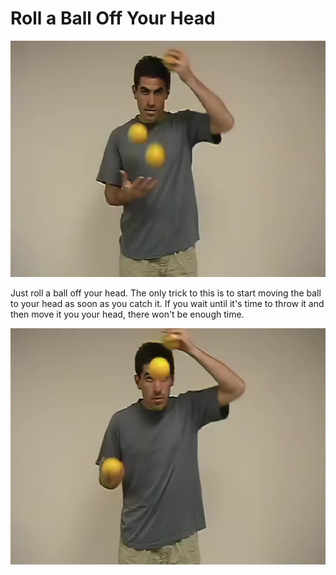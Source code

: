 # Roll a Ball Off Your Head

![RollABallOffYourHead](/site/videos/poster/rolloffhead.jpg)

Just roll a ball off your head. The only trick to this is to start moving the ball to your head as soon as you catch it. If you wait until it's time to throw it and then move it you your head, there won't be enough time.

![RollAllBallOffYourHead](/site/videos/poster/rollalloffhead.jpg)


